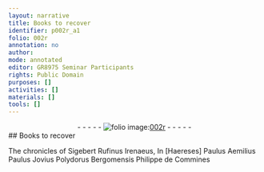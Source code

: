 ```yaml
---
layout: narrative
title: Books to recover
identifier: p002r_a1
folio: 002r
annotation: no
author:
mode: annotated
editor: GR8975 Seminar Participants
rights: Public Domain
purposes: []
activities: []
materials: []
tools: []
---
```


 <div class="folio" align="center">- - - - - <a href="http://gallica.bnf.fr/ark:/12148/btv1b10500001g/f9.image" target="_blank"><img src="https://cu-mkp.github.io/GR8975-edition/assets/photo-icon.png" alt="folio image: " style="display:inline-block; margin-bottom:-3px;"/>002r</a> - - - - - </div> 
## Books to recover

  The chronicles of Sigebert Rufinus Irenaeus, In [Haereses] Paulus Aemilius Paulus Jovius Polydorus Bergomensis Philippe de Commines  